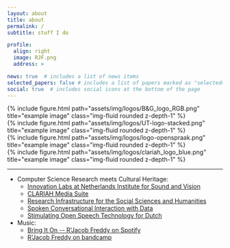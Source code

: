 ```yaml
---
layout: about
title: about
permalink: /
subtitle: stuff I do

profile:
  align: right
  image: RJF.png
  address: >

news: true  # includes a list of news items
selected_papers: false # includes a list of papers marked as "selected={true}"
social: true  # includes social icons at the bottom of the page
---
```


<div class="row">
    <div class="col-sm mt-3 mt-md-0">
        {% include figure.html path="assets/img/logos/B&G_logo_RGB.png" title="example image" class="img-fluid rounded z-depth-1" %}
    </div>
    <div class="col-sm mt-3 mt-md-0">
        {% include figure.html path="assets/img/logos/UT-logo-stacked.png" title="example image" class="img-fluid rounded z-depth-1" %}
    </div>
    <div class="col-sm mt-3 mt-md-0">
        {% include figure.html path="assets/img/logos/logo-openspraak.png" title="example image" class="img-fluid rounded z-depth-1" %}
    </div>
    <div class="col-sm mt-3 mt-md-0">
        {% include figure.html path="assets/img/logos/clariah_logo_blue.png" title="example image" class="img-fluid rounded z-depth-1" %}
    </div>
</div>

---

<ul>
<li>Computer Science Research meets Cultural Heritage:
<ul>
    <li><a href="https://labs.beeldengeluid.nl">Innovation Labs at Netherlands Institute for Sound and Vision</a></li>
    <li><a href="https://mediasuite.clariah.nl/">CLARIAH Media Suite</a></li>
    <li><a href="https://clariah.nl/">Research Infrastructure for the Social Sciences and Humanities</a></li>
    <li><a href="https://www.utwente.nl/en/eemcs/hmi/">Spoken Conversational Interaction with Data</a></li>
    <li><a href="https://openspraaktechnologie.org/">Stimulating Open Speech Technology for Dutch</a></li>
</ul>
</li>
<li>Music:
<ul>
  <li><a href="https://open.spotify.com/album/4YrJx7N4j3NpJGmaOUgQOL?si=BnyNXZmcRki0bw6hhTvzoQ">Bring It On -- R'Jacob Freddy on Spotify</a></li>
  <li><a href="https://rjacobfreddy.bandcamp.com/">R'Jacob Freddy on bandcamp</a></li>
</ul>
</li>
</ul>
